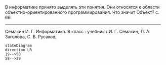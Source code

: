 В информатике принято выделять эти понятия. Они относятся к области объектно-ориентированного программирования. Что значит Объект? с. 66

---
Семакин И. Г. Информатика. 8 класс : учебник / И. Г. Семакин, Л. А. Заголова, С. В. Русаков, 

```mermaid
stateDiagram
direction LR
19-->58
58-->29
```